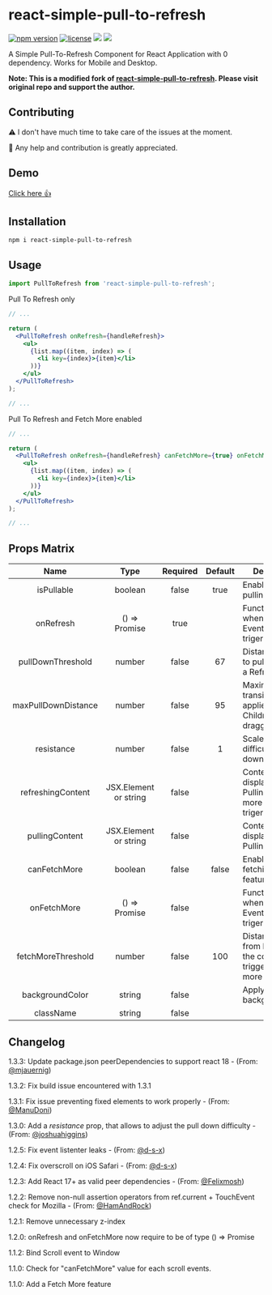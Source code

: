 # react-simple-pull-to-refresh

[![npm version](https://badge.fury.io/js/react-simple-pull-to-refresh.svg)](https://badge.fury.io/js/react-simple-pull-to-refresh)
[![license](https://img.shields.io/github/license/thmsgbrt/react-simple-pull-to-refresh.svg)](https://github.com/thmsgbrt/react-simple-pull-to-refresh/blob/master/LICENSE)
![](https://badgen.net/npm/types/react-simple-pull-to-refresh)
![](https://badgen.net/badge/maintained/yes/green)

A Simple Pull-To-Refresh Component for React Application with 0 dependency.
Works for Mobile and Desktop.

**Note: This is a modified fork of [react-simple-pull-to-refresh](https://github.com/thmsgbrt/react-simple-pull-to-refresh). Please visit original repo and support the author.**

## Contributing

⚠️ I don't have much time to take care of the issues at the moment.

🙏 Any help and contribution is greatly appreciated.

## Demo

[Click here 👍](https://thmsgbrt.github.io/react-simple-pull-to-refresh)

## Installation

`npm i react-simple-pull-to-refresh`

## Usage

```jsx
import PullToRefresh from 'react-simple-pull-to-refresh';
```

Pull To Refresh only

```jsx
// ...

return (
  <PullToRefresh onRefresh={handleRefresh}>
    <ul>
      {list.map((item, index) => (
        <li key={index}>{item}</li>
      ))}
    </ul>
  </PullToRefresh>
);

// ...
```

Pull To Refresh and Fetch More enabled

```jsx
// ...

return (
  <PullToRefresh onRefresh={handleRefresh} canFetchMore={true} onFetchMore={handleFetchMore}>
    <ul>
      {list.map((item, index) => (
        <li key={index}>{item}</li>
      ))}
    </ul>
  </PullToRefresh>
);

// ...
```

## Props Matrix

|        Name         |         Type          | Required |        Default        | Description                                                                  |
| :-----------------: | :-------------------: | :------: | :-------------------: | ---------------------------------------------------------------------------- |
|     isPullable      |        boolean        |  false   |         true          | Enable or disable pulling feature                                            |
|      onRefresh      |  () => Promise<any>   |   true   |                       | Function called when Refresh Event has been trigerred                        |
|  pullDownThreshold  |        number         |  false   |          67           | Distance in pixel to pull to trigger a Refresh Event                         |
| maxPullDownDistance |        number         |  false   |          95           | Maximum transitionY applied to Children when dragging                        |
|     resistance      |        number         |  false   |           1           | Scale of difficulty to pull down                                             |
|  refreshingContent  | JSX.Element or string |  false   | <RefreshingContent /> | Content displayed when Pulling or Fetch more has been trigerred              |
|   pullingContent    | JSX.Element or string |  false   |  <PullingContent />   | Content displayed when Pulling                                               |
|    canFetchMore     |        boolean        |  false   |         false         | Enable or disable fetching more feature                                      |
|     onFetchMore     |  () => Promise<any>   |  false   |                       | Function called when Fetch more Event has been trigerred                     |
| fetchMoreThreshold  |        number         |  false   |          100          | Distance in pixel from bottom of the container to trigger a Fetch more Event |
|   backgroundColor   |        string         |  false   |                       | Apply a backgroundColor                                                      |
|      className      |        string         |  false   |                       |                                                                              |

## Changelog

1.3.3: Update package.json peerDependencies to support react 18 - (From: [@mjauernig](https://github.com/mjauernig))

1.3.2: Fix build issue encountered with 1.3.1

1.3.1: Fix issue preventing fixed elements to work properly - (From: [@ManuDoni](https://github.com/ManuDoni))

1.3.0: Add a _resistance_ prop, that allows to adjust the pull down difficulty - (From: [@joshuahiggins](https://github.com/joshuahiggins))

1.2.5: Fix event listenter leaks - (From: [@d-s-x](https://github.com/d-s-x))

1.2.4: Fix overscroll on iOS Safari - (From: [@d-s-x](https://github.com/d-s-x))

1.2.3: Add React 17+ as valid peer dependencies - (From: [@Felixmosh](https://github.com/felixmosh))

1.2.2: Remove non-null assertion operators from ref.current + TouchEvent check for Mozilla - (From: [@HamAndRock](https://github.com/HamAndRock))

1.2.1: Remove unnecessary z-index

1.2.0: onRefresh and onFetchMore now require to be of type () => Promise<any>

1.1.2: Bind Scroll event to Window

1.1.0: Check for "canFetchMore" value for each scroll events.

1.1.0: Add a Fetch More feature
